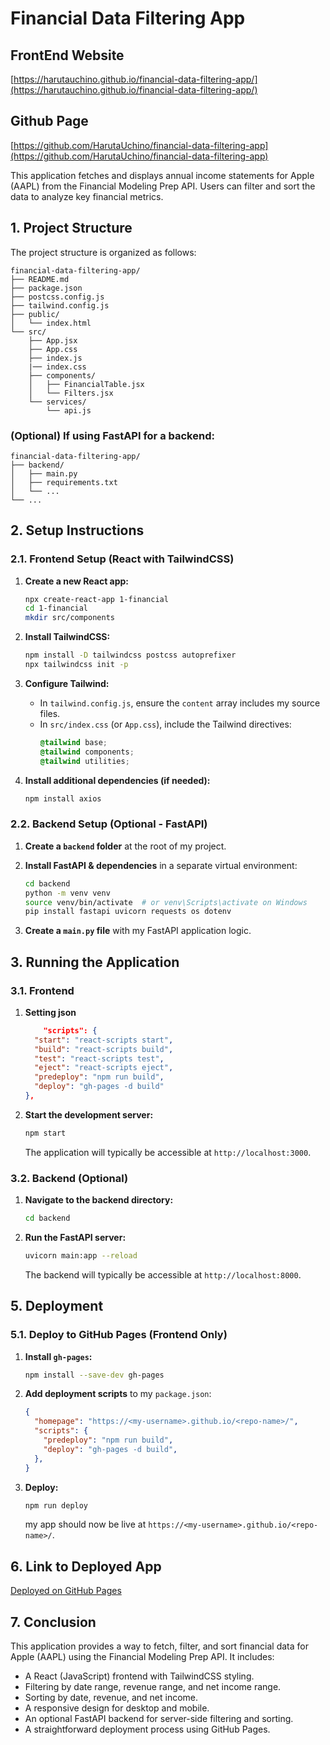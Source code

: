 # Financial Data Filtering App
## FrontEnd Website
[https://harutauchino.github.io/financial-data-filtering-app/](https://harutauchino.github.io/financial-data-filtering-app/)

## Github Page
[https://github.com/HarutaUchino/financial-data-filtering-app](https://github.com/HarutaUchino/financial-data-filtering-app)

This application fetches and displays annual income statements for Apple (AAPL) from the Financial Modeling Prep API. Users can filter and sort the data to analyze key financial metrics.

## 1. Project Structure

The project structure is organized as follows:

```
financial-data-filtering-app/
├── README.md
├── package.json
├── postcss.config.js
├── tailwind.config.js
├── public/
│   └── index.html
└── src/
    ├── App.jsx
    ├── App.css
    ├── index.js
    |── index.css
    ├── components/
    │   ├── FinancialTable.jsx
    │   └── Filters.jsx
    └── services/
        └── api.js
```

### (Optional) If using FastAPI for a backend:
```
financial-data-filtering-app/
├── backend/
│   ├── main.py
│   ├── requirements.txt
│   └── ...
└── ...
```

## 2. Setup Instructions

### 2.1. Frontend Setup (React with TailwindCSS)

1.  **Create a new React app:**

    ```bash
    npx create-react-app 1-financial
    cd 1-financial
    mkdir src/components
    ```

2.  **Install TailwindCSS:**

    ```bash
    npm install -D tailwindcss postcss autoprefixer
    npx tailwindcss init -p
    ```

3.  **Configure Tailwind:**
    *   In `tailwind.config.js`, ensure the `content` array includes my source files.
    *   In `src/index.css` (or `App.css`), include the Tailwind directives:
        ```css
        @tailwind base;
        @tailwind components;
        @tailwind utilities;
        ```

4.  **Install additional dependencies (if needed):**

    ```bash
    npm install axios
    ```

### 2.2. Backend Setup (Optional - FastAPI)

1.  **Create a `backend` folder** at the root of my project.
2.  **Install FastAPI & dependencies** in a separate virtual environment:

    ```bash
    cd backend
    python -m venv venv
    source venv/bin/activate  # or venv\Scripts\activate on Windows
    pip install fastapi uvicorn requests os dotenv
    ```

3.  **Create a `main.py` file** with my FastAPI application logic.

## 3. Running the Application

### 3.1. Frontend

1.  **Setting json**
    ```json
        "scripts": {
      "start": "react-scripts start",
      "build": "react-scripts build",
      "test": "react-scripts test",
      "eject": "react-scripts eject",
      "predeploy": "npm run build",
      "deploy": "gh-pages -d build"
    },  
    ```

2.  **Start the development server:**

    ```bash
    npm start
    ```

    The application will typically be accessible at `http://localhost:3000`.

### 3.2. Backend (Optional)

1.  **Navigate to the backend directory:**

    ```bash
    cd backend
    ```

2.  **Run the FastAPI server:**

    ```bash
    uvicorn main:app --reload
    ```

    The backend will typically be accessible at `http://localhost:8000`.


## 5. Deployment

### 5.1. Deploy to GitHub Pages (Frontend Only)

1.  **Install `gh-pages`:**

    ```bash
    npm install --save-dev gh-pages
    ```

2.  **Add deployment scripts** to my `package.json`:

    ```json
    {
      "homepage": "https://<my-username>.github.io/<repo-name>/",
      "scripts": {
        "predeploy": "npm run build",
        "deploy": "gh-pages -d build",
      },
    }
    ```

3.  **Deploy:**

    ```bash
    npm run deploy
    ```

    my app should now be live at `https://<my-username>.github.io/<repo-name>/`.

## 6. Link to Deployed App

[Deployed on GitHub Pages](https://harutauchino.github.io/financial-data-filtering-app/)

## 7. Conclusion

This application provides a way to fetch, filter, and sort financial data for Apple (AAPL) using the Financial Modeling Prep API. It includes:

*   A React (JavaScript) frontend with TailwindCSS styling.
*   Filtering by date range, revenue range, and net income range.
*   Sorting by date, revenue, and net income.
*   A responsive design for desktop and mobile.
*   An optional FastAPI backend for server-side filtering and sorting.
*   A straightforward deployment process using GitHub Pages.

